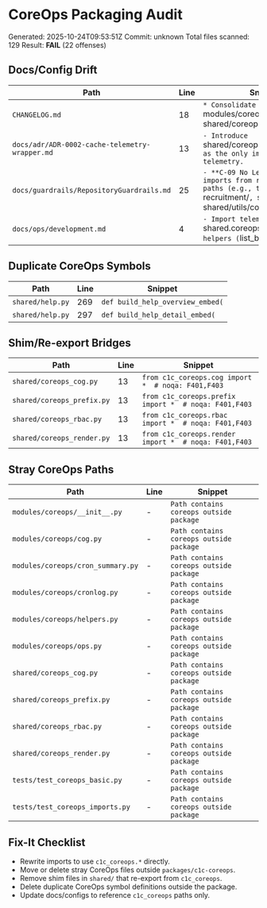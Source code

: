 # CoreOps Packaging Audit

Generated: 2025-10-24T09:53:51Z
Commit: unknown
Total files scanned: 129
Result: **FAIL** (22 offenses)

## Docs/Config Drift

| Path | Line | Snippet |
| --- | --- | --- |
| `CHANGELOG.md` | 18 | `* Consolidate CoreOps to `modules/coreops`; remove `shared/coreops`.` |
| `docs/adr/ADR-0002-cache-telemetry-wrapper.md` | 13 | `- Introduce `shared/coreops/cache_public.py` as the only import surface for telemetry.` |
| `docs/guardrails/RepositoryGuardrails.md` | 25 | `- **C-09 No Legacy Paths:** No imports from removed legacy paths (e.g., top-level `recruitment/`, `shared/coreops`, `shared/utils/coreops_*`).` |
| `docs/ops/development.md` | 4 | `- Import telemetry data via `shared.coreops.cache_public` helpers (`list_buckets`,` |

## Duplicate CoreOps Symbols

| Path | Line | Snippet |
| --- | --- | --- |
| `shared/help.py` | 269 | `def build_help_overview_embed(` |
| `shared/help.py` | 297 | `def build_help_detail_embed(` |

## Shim/Re-export Bridges

| Path | Line | Snippet |
| --- | --- | --- |
| `shared/coreops_cog.py` | 13 | `from c1c_coreops.cog import *  # noqa: F401,F403` |
| `shared/coreops_prefix.py` | 13 | `from c1c_coreops.prefix import *  # noqa: F401,F403` |
| `shared/coreops_rbac.py` | 13 | `from c1c_coreops.rbac import *  # noqa: F401,F403` |
| `shared/coreops_render.py` | 13 | `from c1c_coreops.render import *  # noqa: F401,F403` |

## Stray CoreOps Paths

| Path | Line | Snippet |
| --- | --- | --- |
| `modules/coreops/__init__.py` | - | `Path contains coreops outside package` |
| `modules/coreops/cog.py` | - | `Path contains coreops outside package` |
| `modules/coreops/cron_summary.py` | - | `Path contains coreops outside package` |
| `modules/coreops/cronlog.py` | - | `Path contains coreops outside package` |
| `modules/coreops/helpers.py` | - | `Path contains coreops outside package` |
| `modules/coreops/ops.py` | - | `Path contains coreops outside package` |
| `shared/coreops_cog.py` | - | `Path contains coreops outside package` |
| `shared/coreops_prefix.py` | - | `Path contains coreops outside package` |
| `shared/coreops_rbac.py` | - | `Path contains coreops outside package` |
| `shared/coreops_render.py` | - | `Path contains coreops outside package` |
| `tests/test_coreops_basic.py` | - | `Path contains coreops outside package` |
| `tests/test_coreops_imports.py` | - | `Path contains coreops outside package` |

## Fix-It Checklist

- Rewrite imports to use `c1c_coreops.*` directly.
- Move or delete stray CoreOps files outside `packages/c1c-coreops`.
- Remove shim files in `shared/` that re-export from `c1c_coreops`.
- Delete duplicate CoreOps symbol definitions outside the package.
- Update docs/configs to reference `c1c_coreops` paths only.
